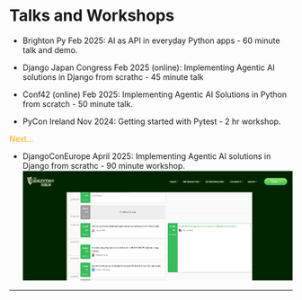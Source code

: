 
# Talks and Workshops 
- Brighton Py Feb 2025: AI as API in everyday Python apps - 60 minute talk and demo.

- Django Japan Congress Feb 2025 (online): Implementing Agentic AI solutions in Django from scrathc - 45 minute talk

- Conf42 (online) Feb 2025: Implementing Agentic AI Solutions in Python from scratch - 50 minute talk.

- PyCon Ireland Nov 2024: Getting started with Pytest - 2 hr workshop.

<span style="color:orange;">Next...</span>

- DjangoConEurope April 2025: Implementing Agentic AI solutions in Django from scrathc - 90 minute workshop.
![djcon](./images/agents/djcon.png)

<hr>
